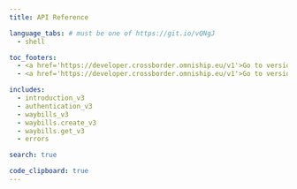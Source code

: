 ```yaml
---
title: API Reference

language_tabs: # must be one of https://git.io/vQNgJ
  - shell 

toc_footers:
  - <a href='https://developer.crossborder.omniship.eu/v1'>Go to version 1</a>
  - <a href='https://developer.crossborder.omniship.eu/v1'>Go to version 2</a>

includes:
  - introduction_v3
  - authentication_v3
  - waybills_v3
  - waybills.create_v3
  - waybills.get_v3
  - errors

search: true

code_clipboard: true
---
```


